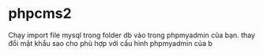 # phpcms2
Chạy import file mysql trong folder db vào trong phpmyadmin của bạn.
thay đổi mật khẩu sao cho phù hợp với cấu hình phpmyadmin của b

